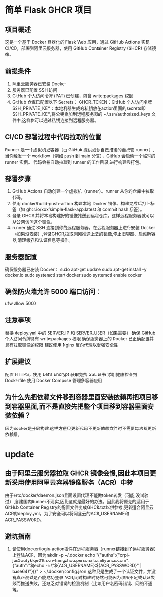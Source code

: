 # 简单 Flask GHCR 项目
## 项目概述
这是一个基于 Docker 容器化的 Flask Web 应用，通过 GitHub Actions 实现 CI/CD，部署到阿里云服务器，使用 GitHub Container Registry (GHCR) 存储镜像。

## 前提条件
1. 阿里云服务器已安装 Docker
2. 服务器已配置 SSH 访问
3. GitHub 个人访问令牌 (PAT) 已创建，包含 write:packages 权限
4. GitHub 仓库已配置以下 Secrets：
GHCR_TOKEN：GitHub 个人访问令牌
SSH_PRIVATE_KEY：本地机器生成的私钥放在action里面的secrets即SSH_PRIVATE_KEY,将公钥添加到远程服务器的 ~/.ssh/authorized_keys 文件中,这样你可以通过私钥连接到远程服务器。

## CI/CD 部署过程中代码拉取的位置
Runner 是一个虚拟机或容器（由 GitHub 提供或你自己搭建的自托管 runner）,
当你触发一个 workflow（例如 push 到 main 分支），GitHub 会启动一个临时的 runner 实例。
代码会被自动拉取到 runner 的工作目录,进行构建和打包。


## 部署步骤
1. GitHub Actions 自动创建一个虚拟机（runner）。runner 从你的仓库中拉取代码。
2. 使用 docker/build-push-action 构建本地 Docker 镜像。构建完成后打上标签（如 ghcr.io/xxx/simple-flask-app:latest 和 commit hash 标签）。
3. 登录 GHCR 并将本地构建好的镜像推送到远程仓库。这样远程服务器就可以从公网访问这个镜像。
4. runner 通过 SSH 连接到你的远程服务器。在远程服务器上进行安装 Docker（如果没安装）,登录GHCR,拉取刚刚推送上去的镜像,停止旧容器、启动新容器,清理缓存和认证信息等操作。


## 服务器配置
确保服务器已安装 Docker：
sudo apt-get update
sudo apt-get install -y docker.io
sudo systemctl start docker
sudo systemctl enable docker


## 确保防火墙允许 5000 端口访问：
ufw allow 5000

## 注意事项
替换 deploy.yml 中的 SERVER_IP 和 SERVER_USER（如果需要）
确保 GitHub 个人访问令牌具有 write:packages 权限
确保服务器上的 Docker 已正确配置并具有拉取镜像的权限
建议使用 Nginx 反向代理以增强安全性

## 扩展建议
配置 HTTPS，使用 Let's Encrypt 获取免费 SSL 证书
添加健康检查到 Dockerfile
使用 Docker Compose 管理多容器应用
## 为什么先把依赖文件移到容器里面安装依赖再把项目移到容器里面,而不是直接先把整个项目移到容器里面安装依赖？
因为docker是分层构建,这样方便只更新代码不更新依赖文件时不需要每次都更新依赖层。

# update
## 由于阿里云服务器拉取 GHCR 镜像会慢,因此本项目更新采用使用阿里云容器镜像服务（ACR）中转
由于/etc/docker/daemon.json里面设置代理不能做token转发（可能,没试验过）,自建国内Runner不现实,因此这就是最好的办法。因此我将原先的适用于GitHub Container Registry的配置文件变成GHCR.txt以供参考,更新适合阿里云ACR的deploy.yml。为了安全可以将阿里云的ACR_USERNAME和ACR_PASSWORD。
## 避坑指南
1. 请使用docker/login-action插件在远程服务器（runner链接到了远程服务器）上登陆ACR，因为mkdir -p ~/.docker echo "{\"auths\":{\"crpi-jus3outykfqe01tn.cn-hangzhou.personal.cr.aliyuncs.com\":{\"auth\":\"$(echo -n \"${ACR_USERNAME}:${ACR_PASSWORD}\" | base64)\"}}}" > ~/.docker/config.json 这种只是生成了一个认证文件，并没有真正测试是否能成功登录 ACR,同时构建时仍然可能因为权限不足或认证失败而推送失败，还缺乏对错误的检测机制（比如用户名密码错误、网络不通等。